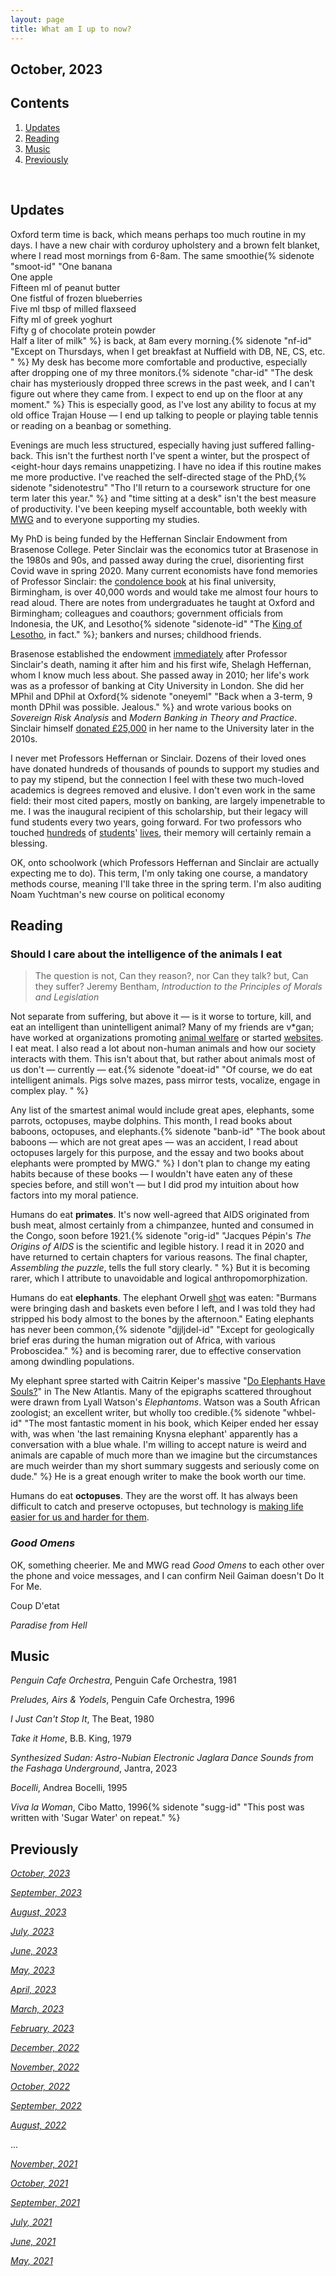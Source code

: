```yaml
---
layout: page
title: What am I up to now?
---
```


## October, 2023



## Contents
1. [Updates](#updates)
2. [Reading](#reading)
3. [Music](#music)
4. [Previously](#previously)

  <br>
  
  
## Updates 

Oxford term time is back, which means perhaps too much routine in my days. I have a new chair with corduroy upholstery and a brown felt blanket, where I read most mornings from 6-8am. The same smoothie{% sidenote "smoot-id" "One banana <br> One apple <br> Fifteen ml of peanut butter <br> One fistful of frozen blueberries <br> Five ml tbsp of milled flaxseed <br> Fifty ml of greek yoghurt <br> Fifty g of chocolate protein powder <br> Half a liter of milk" %} is back, at 8am every morning.{% sidenote "nf-id" "Except on Thursdays, when I get breakfast at Nuffield with DB, NE, CS, etc. " %} My desk has become more comfortable and productive, especially after dropping one of my three monitors.{% sidenote "char-id" "The desk chair has mysteriously dropped three screws in the past week, and I can't figure out where they came from. I expect to end up on the floor at any moment." %} This is especially good, as I've lost any ability to focus at my old office Trajan House — I end up talking to people or playing table tennis or reading on a beanbag or something. 

Evenings are much less structured, especially having just suffered falling-back. This isn't the furthest north I've spent a winter, but the prospect of <eight-hour days remains unappetizing. I have no idea if this routine makes me more productive. I've reached the self-directed stage of the PhD,{% sidenote "sidenotestru" "Tho I'll return to a coursework structure for one term later this year." %} and "time sitting at a desk" isn't the best measure of productivity. I've been keeping myself accountable, both weekly with [MWG](https://jablevine.com/older/september_2023) and to everyone supporting my studies.


My PhD is being funded by the Heffernan Sinclair Endowment from Brasenose College. Peter Sinclair was the economics tutor at Brasenose in the 1980s and 90s, and passed away during the cruel, disorienting first Covid wave in spring 2020. Many current economists have fond memories of Professor Sinclair: the [condolence book](https://intranet.birmingham.ac.uk/social-sciences/peter-sinclair.aspx) at his final university, Birmingham, is over 40,000 words and would take me almost four hours to read aloud. There are notes from undergraduates he taught at Oxford and Birmingham; colleagues and coauthors; government officials from Indonesia, the UK, and Lesotho{% sidenote "sidenote-id" "The [King of Lesotho](https://en.wikipedia.org/wiki/Letsie_III), in fact." %}; bankers and nurses; childhood friends. 

Brasenose established the endowment [immediately](https://www.bnc.ox.ac.uk/downloads/news/Professor_Peter_SinclairBowersappreciation2020.pdf) after Professor Sinclair's death, naming it after him and his first wife, Shelagh Heffernan, whom I know much less about. She passed away in 2010; her life's work was as a professor of banking at City University in London. She did her MPhil and DPhil at Oxford{% sidenote "oneyeml" "Back when a 3-term, 9 month DPhil was possible. Jealous." %} and wrote various books on *Sovereign Risk Analysis* and *Modern Banking in Theory and Practice*. Sinclair himself [donated £25,000](https://governance.admin.ox.ac.uk/legislation/shelagh-heffernan-awards-fund) in her name to the University later in the 2010s.

I never met Professors Heffernan or Sinclair. Dozens of their loved ones have donated hundreds of thousands of pounds to support my studies and to pay my stipend, but the connection I feel with these two much-loved academics is degrees removed and elusive. I don't even work in the same field: their most cited papers, mostly on banking, are largely impenetrable to me. I was the inaugural recipient of this scholarship, but their legacy will fund students every two years, going forward. For two professors who touched [hundreds](https://intranet.birmingham.ac.uk/social-sciences/peter-sinclair.aspx) of [students](https://twitter.com/David_Cameron/status/1245352500477263873)' [lives](https://www.legacy.com/ca/obituaries/theglobeandmail/name/shelagh-heffernan-obituary?id=41541153), their memory will certainly remain a blessing.	

OK, onto schoolwork (which Professors Heffernan and Sinclair are actually expecting me to do). This term, I'm only taking one course, a mandatory methods course, meaning I'll take three in the spring term. I'm also auditing Noam Yuchtman's new course on political economy







## Reading

### Should I care about the intelligence of the animals I eat

> The question is not, Can they reason?, nor Can they talk? but, Can they suffer? 
Jeremy Bentham, *Introduction to the Principles of Morals and Legislation*

Not separate from suffering, but above it — is it worse to torture, kill, and eat an intelligent than unintelligent animal? Many of my friends are v*gan; have worked at organizations promoting [animal welfare](https://animalcharityevaluators.org/) or started [websites](https://www.animalwelfarelibrary.org/). I eat meat. I also read a lot about non-human animals and how our society interacts with them. This isn't about that, but rather about animals most of us don't — currently — eat.{% sidenote "doeat-id" "Of course, we do eat intelligent animals. Pigs  solve mazes, pass mirror tests, vocalize, engage in complex play. " %}

Any list of the smartest animal would include great apes, elephants, some parrots, octopuses, maybe dolphins. This month, I read books about baboons, octopuses, and elephants.{% sidenote "banb-id" "The book about baboons — which are not great apes — was an accident, I read about octopuses largely for this purpose, and the essay and two books about elephants were prompted by MWG." %} I don't plan to change my eating habits because of these books — I wouldn't have eaten any of these species before, and still won't — but I did prod my intuition about how factors into my moral patience.

Humans do eat **primates**. It's now well-agreed that AIDS originated from bush meat, almost certainly from a chimpanzee, hunted and consumed in the Congo, soon before 1921.{% sidenote "orig-id" "Jacques Pépin's *The Origins of AIDS* is the scientific and legible history. I read it in 2020 and have returned to certain chapters for various reasons. The final chapter, *Assembling the puzzle*, tells the full story clearly. " %} But it is becoming rarer, which I attribute to unavoidable  and logical anthropomorphization. 

Humans do eat **elephants**. The elephant Orwell [shot](https://www.orwellfoundation.com/the-orwell-foundation/orwell/essays-and-other-works/shooting-an-elephant/) was eaten: "Burmans were bringing dash and baskets even before I left, and I was told they had stripped his body almost to the bones by the afternoon." Eating elephants has never been common,{% sidenote "djjljdel-id" "Except for geologically brief eras during the human migration out of Africa, with various Proboscidea." %} and is becoming rarer, due to effective conservation among dwindling populations. 

My elephant spree started with Caitrin Keiper's massive "[Do Elephants Have Souls?](https://www.thenewatlantis.com/publications/do-elephants-have-souls)" in The New Atlantis. Many of the epigraphs scattered throughout were drawn from Lyall Watson's *Elephantoms*. Watson was a South African zoologist; an excellent writer, but wholly too credible.{% sidenote "whbel-id" "The most fantastic moment in his book, which Keiper ended her essay with, was when 'the last remaining Knysna elephant' apparently has a conversation with a blue whale. I'm willing to accept nature is weird and animals are capable of much more than we imagine but the circumstances are much weirder than my short summary suggests and seriously come on dude." %} He is a great enough writer to make the book worth our time. 

Humans do eat **octopuses**. They are the worst off. It has always been difficult to catch and preserve octopuses, but technology is [making life easier for us and harder for them](https://www.bbc.co.uk/news/science-environment-64814781).

### *Good Omens*

OK, something cheerier. Me and MWG read *Good Omens* to each other over the phone and voice messages, and I can confirm Neil Gaiman doesn't Do It For Me. 




Coup D'etat

*Paradise from Hell*















## Music

*Penguin Cafe Orchestra*, Penguin Cafe Orchestra, 1981

*Preludes, Airs & Yodels*, Penguin Cafe Orchestra, 1996

*I Just Can't Stop It*, The Beat, 1980

*Take it Home*, B.B. King, 1979

*Synthesized Sudan: Astro​-​Nubian Electronic Jaglara Dance Sounds from the Fashaga Underground*, Jantra, 2023

*Bocelli*, Andrea Bocelli, 1995

*Viva la Woman*, Cibo Matto, 1996{% sidenote "sugg-id" "This post was written with 'Sugar Water' on repeat." %}


## Previously

*[October, 2023](https://jablevine.com/older/October_2023)*

*[September, 2023](https://jablevine.com/older/September_2023)*

*[August, 2023](https://jablevine.com/older/August_2023)*

*[July, 2023](https://jablevine.com/older/July_2023)*

*[June, 2023](https://jablevine.com/older/June_2023)*

*[May, 2023](https://jablevine.com/older/May_2023)*

*[April, 2023](https://jablevine.com/older/April_2023)*

*[March, 2023](https://jablevine.com/older/march_2023)*

*[February, 2023](https://jablevine.com/older/february_2023)*

*[December, 2022](https://jablevine.com/older/december_2022)*

*[November, 2022](https://jablevine.com/older/november_2022)*

*[October, 2022](https://jablevine.com/older/october_2022)*

*[September, 2022](https://jablevine.com/older/september_2022)*

*[August, 2022](https://jablevine.com/older/august_2022)*

...

*[November, 2021](https://jablevine.com/older/november_2021)*

*[October, 2021](https://jablevine.com/older/october_2021)*

*[September, 2021](https://jablevine.com/older/september_2021)*

*[July, 2021](https://jablevine.com/older/july_2021)*

*[June, 2021](https://jablevine.com/older/june_2021)*

*[May, 2021](https://jablevine.com/older/may_2021)*




